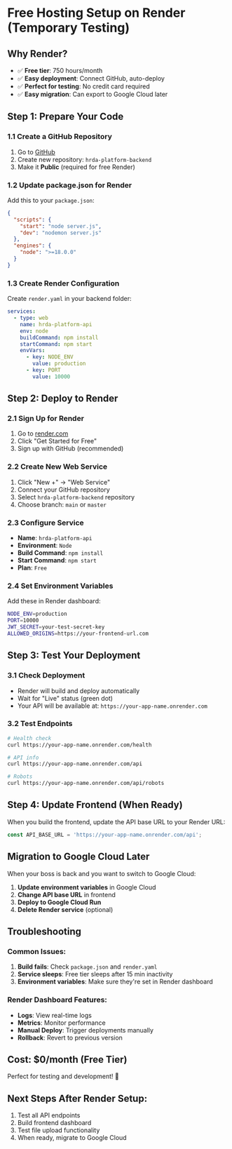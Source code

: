 # Free Hosting Setup on Render (Temporary Testing)

## Why Render?
- ✅ **Free tier**: 750 hours/month
- ✅ **Easy deployment**: Connect GitHub, auto-deploy
- ✅ **Perfect for testing**: No credit card required
- ✅ **Easy migration**: Can export to Google Cloud later

## Step 1: Prepare Your Code

### 1.1 Create a GitHub Repository
1. Go to [GitHub](https://github.com)
2. Create new repository: `hrda-platform-backend`
3. Make it **Public** (required for free Render)

### 1.2 Update package.json for Render
Add this to your `package.json`:

```json
{
  "scripts": {
    "start": "node server.js",
    "dev": "nodemon server.js"
  },
  "engines": {
    "node": ">=18.0.0"
  }
}
```

### 1.3 Create Render Configuration
Create `render.yaml` in your backend folder:

```yaml
services:
  - type: web
    name: hrda-platform-api
    env: node
    buildCommand: npm install
    startCommand: npm start
    envVars:
      - key: NODE_ENV
        value: production
      - key: PORT
        value: 10000
```

## Step 2: Deploy to Render

### 2.1 Sign Up for Render
1. Go to [render.com](https://render.com)
2. Click "Get Started for Free"
3. Sign up with GitHub (recommended)

### 2.2 Create New Web Service
1. Click "New +" → "Web Service"
2. Connect your GitHub repository
3. Select `hrda-platform-backend` repository
4. Choose branch: `main` or `master`

### 2.3 Configure Service
- **Name**: `hrda-platform-api`
- **Environment**: `Node`
- **Build Command**: `npm install`
- **Start Command**: `npm start`
- **Plan**: `Free`

### 2.4 Set Environment Variables
Add these in Render dashboard:

```bash
NODE_ENV=production
PORT=10000
JWT_SECRET=your-test-secret-key
ALLOWED_ORIGINS=https://your-frontend-url.com
```

## Step 3: Test Your Deployment

### 3.1 Check Deployment
- Render will build and deploy automatically
- Wait for "Live" status (green dot)
- Your API will be available at: `https://your-app-name.onrender.com`

### 3.2 Test Endpoints
```bash
# Health check
curl https://your-app-name.onrender.com/health

# API info
curl https://your-app-name.onrender.com/api

# Robots
curl https://your-app-name.onrender.com/api/robots
```

## Step 4: Update Frontend (When Ready)

When you build the frontend, update the API base URL to your Render URL:

```javascript
const API_BASE_URL = 'https://your-app-name.onrender.com/api';
```

## Migration to Google Cloud Later

When your boss is back and you want to switch to Google Cloud:

1. **Update environment variables** in Google Cloud
2. **Change API base URL** in frontend
3. **Deploy to Google Cloud Run**
4. **Delete Render service** (optional)

## Troubleshooting

### Common Issues:
1. **Build fails**: Check `package.json` and `render.yaml`
2. **Service sleeps**: Free tier sleeps after 15 min inactivity
3. **Environment variables**: Make sure they're set in Render dashboard

### Render Dashboard Features:
- **Logs**: View real-time logs
- **Metrics**: Monitor performance
- **Manual Deploy**: Trigger deployments manually
- **Rollback**: Revert to previous version

## Cost: $0/month (Free Tier)

Perfect for testing and development! 🎉

## Next Steps After Render Setup:
1. Test all API endpoints
2. Build frontend dashboard
3. Test file upload functionality
4. When ready, migrate to Google Cloud
